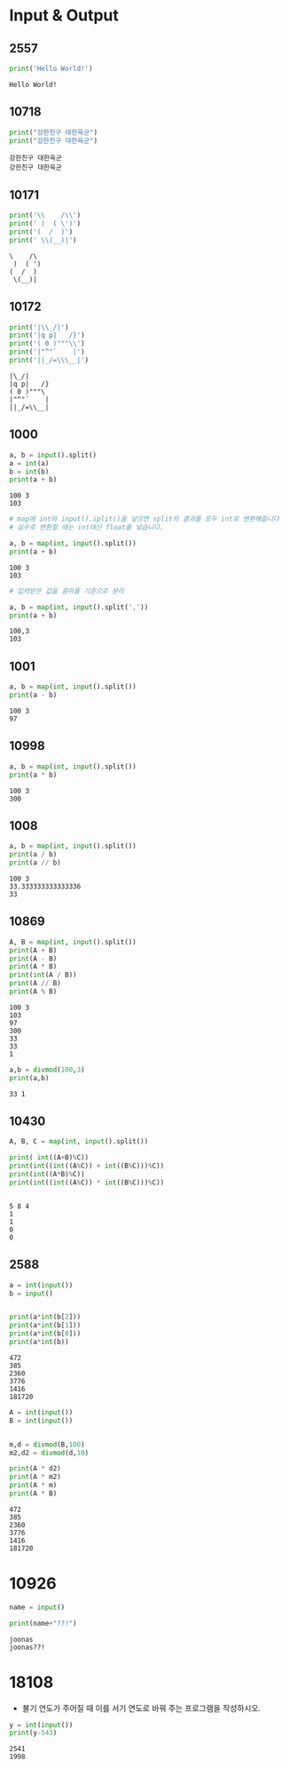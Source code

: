# Input & Output

## 2557


```python
print('Hello World!')
```

    Hello World!


## 10718


```python
print("강한친구 대한육군")
print("강한친구 대한육군")
```

    강한친구 대한육군
    강한친구 대한육군


## 10171


```python
print('\\    /\\')
print(' )  ( \')')
print('(  /  )')
print(' \\(__)|')
```

    \    /\
     )  ( ')
    (  /  )
     \(__)|


## 10172


```python
print('|\\_/|')
print('|q p|   /}')
print('( 0 )"""\\')
print('|"^"`    |')
print('||_/=\\\__|')
```

    |\_/|
    |q p|   /}
    ( 0 )"""\
    |"^"`    |
    ||_/=\\__|


## 1000


```python
a, b = input().split()    
a = int(a)    
b = int(b)    
print(a + b)
```

    100 3
    103



```python
# map에 int와 input().split()을 넣으면 split의 결과를 모두 int로 변환해줍니다
# 실수로 변환할 때는 int대신 float를 넣습니다.

a, b = map(int, input().split())
print(a + b)
```

    100 3
    103



```python
# 입력받은 값을 콤마를 기준으로 분리

a, b = map(int, input().split(',')) 
print(a + b)


```

    100,3
    103


## 1001


```python
a, b = map(int, input().split())
print(a - b)
```

    100 3
    97


## 10998


```python
a, b = map(int, input().split())
print(a * b)
```

    100 3
    300


## 1008


```python
a, b = map(int, input().split())
print(a / b)
print(a // b)
```

    100 3
    33.333333333333336
    33


## 10869


```python
A, B = map(int, input().split())
print(A + B)
print(A - B)
print(A * B)
print(int(A / B))
print(A // B)
print(A % B)
```

    100 3
    103
    97
    300
    33
    33
    1



```python
a,b = divmod(100,3)
print(a,b)
```

    33 1


## 10430


```python
A, B, C = map(int, input().split())

print( int((A+B)%C))
print(int((int((A%C)) + int((B%C)))%C))
print(int((A*B)%C))
print(int((int((A%C)) * int((B%C)))%C))



```

    5 8 4
    1
    1
    0
    0


## 2588


```python
a = int(input())
b = input()


print(a*int(b[2]))
print(a*int(b[1]))
print(a*int(b[0]))
print(a*int(b))


```

    472
    385
    2360
    3776
    1416
    181720



```python
A = int(input())
B = int(input())


m,d = divmod(B,100)
m2,d2 = divmod(d,10)

print(A * d2)
print(A * m2)
print(A * m)
print(A * B)

```

    472
    385
    2360
    3776
    1416
    181720


# 10926


```python
name = input()

print(name+"??!")
```

    joonas
    joonas??!


# 18108

- 불기 연도가 주어질 때 이를 서기 연도로 바꿔 주는 프로그램을 작성하시오.


```python
y = int(input())
print(y-543)
```

    2541
    1998

